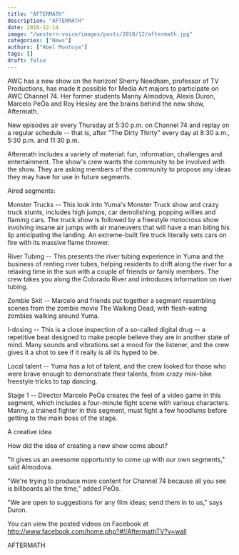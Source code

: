 ```yaml
---
title: "AFTERMATH"
description: "AFTERMATH"
date: 2010-12-14
image: "/western-voice/images/posts/2010/12/aftermath.jpg"
categories: ["News"]
authors: ["Abel Montoya"]
tags: []
draft: false
---
```

AWC has a new show on the horizon! Sherry Needham, professor of TV Productions, has made it possible for Media Art majors to participate on AWC Channel 74. Her former students Manny Almodova, Alexis Duron, Marcelo PeÒa and Roy Hesley are the brains behind the new show, Aftermath.

New episodes air every Thursday at 5:30 p.m. on Channel 74 and replay on a regular schedule -- that is, after "The Dirty Thirty" every day at 8:30 a.m., 5:30 p.m. and 11:30 p.m.

Aftermath includes a variety of material: fun, information, challenges and entertainment. The show's crew wants the community to be involved with the show. They are asking members of the community to propose any ideas they may have for use in future segments.

Aired segments:

Monster Trucks -- This look into Yuma's Monster Truck show and crazy truck stunts, includes high jumps, car demolishing, popping willies and flaming cars. The truck show is followed by a freestyle motocross show involving insane air jumps with air maneuvers that will have a man biting his lip anticipating the landing. An extreme-built fire truck literally sets cars on fire with its massive flame thrower.

River Tubing -- This presents the river tubing experience in Yuma and the business of renting river tubes, helping residents to drift along the river for a relaxing time in the sun with a couple of friends or family members. The crew takes you along the Colorado River and introduces information on river tubing.

Zombie Skit -- Marcelo and friends put together a segment resembling scenes from the zombie movie The Walking Dead, with flesh-eating zombies walking around Yuma.

I-dosing -- This is a close inspection of a so-called digital drug -- a repetitive beat designed to make people believe they are in another state of mind. Many sounds and vibrations set a mood for the listener, and the crew gives it a shot to see if it really is all its hyped to be.

Local talent -- Yuma has a lot of talent, and the crew looked for those who were brave enough to demonstrate their talents, from crazy mini-bike freestyle tricks to tap dancing.

Stage 1 -- Director Marcelo PeÒa creates the feel of a video game in this segment, which includes a four-minute fight scene with various characters. Manny, a trained fighter in this segment, must fight a few hoodlums before getting to the main boss of the stage.

A creative idea

How did the idea of creating a new show come about?

"It gives us an awesome opportunity to come up with our own segments," said Almodova.

"We're trying to produce more content for Channel 74 because all you see is billboards all the time," added PeÒa.

"We are open to suggestions for any film ideas; send them in to us," says Duron.

You can view the posted videos on Facebook at http://www.facebook.com/home.php?#!/AftermathTV?v=wall

AFTERMATH